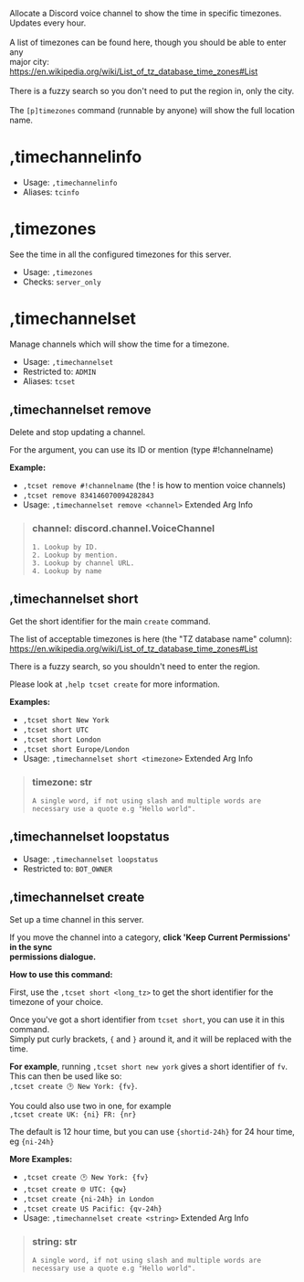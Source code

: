 Allocate a Discord voice channel to show the time in specific timezones. Updates every hour.<br/><br/>A list of timezones can be found here, though you should be able to enter any<br/>major city: https://en.wikipedia.org/wiki/List_of_tz_database_time_zones#List<br/><br/>There is a fuzzy search so you don't need to put the region in, only the city.<br/><br/>The `[p]timezones` command (runnable by anyone) will show the full location name.

# ,timechannelinfo

 - Usage: `,timechannelinfo`
 - Aliases: `tcinfo`
# ,timezones
See the time in all the configured timezones for this server.<br/>
 - Usage: `,timezones`
 - Checks: `server_only`
# ,timechannelset
Manage channels which will show the time for a timezone.<br/>
 - Usage: `,timechannelset`
 - Restricted to: `ADMIN`
 - Aliases: `tcset`
## ,timechannelset remove
Delete and stop updating a channel.<br/>

For the <channel> argument, you can use its ID or mention (type #!channelname)<br/>

**Example:**<br/>
- `,tcset remove #!channelname` (the ! is how to mention voice channels)<br/>
- `,tcset remove 834146070094282843`<br/>
 - Usage: `,timechannelset remove <channel>`
Extended Arg Info
> ### channel: discord.channel.VoiceChannel
> 
> 
>     1. Lookup by ID.
>     2. Lookup by mention.
>     3. Lookup by channel URL.
>     4. Lookup by name
> 
>     
## ,timechannelset short
Get the short identifier for the main `create` command.<br/>

The list of acceptable timezones is here (the "TZ database name" column):<br/>
https://en.wikipedia.org/wiki/List_of_tz_database_time_zones#List<br/>

There is a fuzzy search, so you shouldn't need to enter the region.<br/>

Please look at `,help tcset create` for more information.<br/>

**Examples:**<br/>
- `,tcset short New York`<br/>
- `,tcset short UTC`<br/>
- `,tcset short London`<br/>
- `,tcset short Europe/London`<br/>
 - Usage: `,timechannelset short <timezone>`
Extended Arg Info
> ### timezone: str
> ```
> A single word, if not using slash and multiple words are necessary use a quote e.g "Hello world".
> ```
## ,timechannelset loopstatus

 - Usage: `,timechannelset loopstatus`
 - Restricted to: `BOT_OWNER`
## ,timechannelset create
Set up a time channel in this server.<br/>

If you move the channel into a category, **click 'Keep Current Permissions' in the sync<br/>
permissions dialogue.**<br/>

**How to use this command:**<br/>

First, use the `,tcset short <long_tz>` to get the short identifier for the<br/>
timezone of your choice.<br/>

Once you've got a short identifier from `tcset short`, you can use it in this command.<br/>
Simply put curly brackets, `{` and `}` around it, and it will be replaced with the time.<br/>

**For example**, running `,tcset short new york` gives a short identifier of `fv`.<br/>
This can then be used like so:<br/>
`,tcset create 🕑️ New York: {fv}`.<br/>

You could also use two in one, for example<br/>
`,tcset create UK: {ni} FR: {nr}`<br/>

The default is 12 hour time, but you can use `{shortid-24h}` for 24 hour time,<br/>
eg `{ni-24h}`<br/>

**More Examples:**<br/>
- `,tcset create 🕑️ New York: {fv}`<br/>
- `,tcset create 🌐 UTC: {qw}`<br/>
- `,tcset create {ni-24h} in London`<br/>
- `,tcset create US Pacific: {qv-24h}`<br/>
 - Usage: `,timechannelset create <string>`
Extended Arg Info
> ### string: str
> ```
> A single word, if not using slash and multiple words are necessary use a quote e.g "Hello world".
> ```
